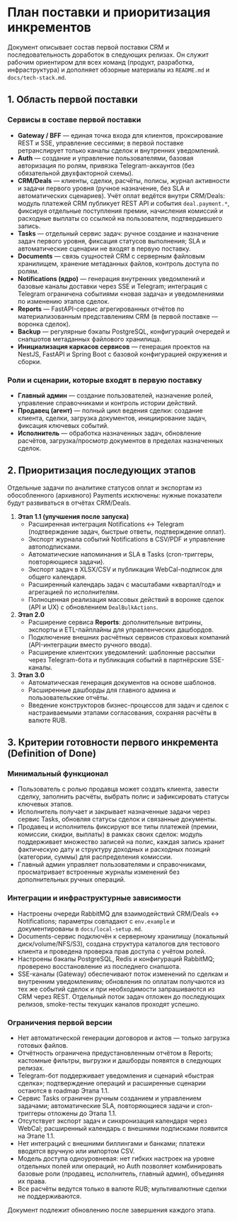 # План поставки и приоритизация инкрементов

Документ описывает состав первой поставки CRM и последовательность доработок в следующих релизах. Он служит рабочим ориентиром для всех команд (продукт, разработка, инфраструктура) и дополняет обзорные материалы из `README.md` и `docs/tech-stack.md`.

## 1. Область первой поставки

### Сервисы в составе первой поставки
- **Gateway / BFF** — единая точка входа для клиентов, проксирование REST и SSE, управление сессиями; в первой поставке ретранслирует только каналы сделок и внутренних уведомлений.
- **Auth** — создание и управление пользователями, базовая авторизация по ролям, привязка Telegram-аккаунтов (без обязательной двухфакторной схемы).
- **CRM/Deals** — клиенты, сделки, расчёты, полисы, журнал активности и задачи первого уровня (ручное назначение, без SLA и автоматических сценариев). Учёт оплат ведётся внутри CRM/Deals: модуль платежей CRM публикует REST API и события `deal.payment.*`, фиксируя отдельные поступления премии, начисления комиссий и расходные выплаты со ссылкой на пользователя, подтвердившего запись.
- **Tasks** — отдельный сервис задач: ручное создание и назначение задач первого уровня, фиксация статусов выполнения; SLA и автоматические сценарии не входят в первую поставку.
- **Documents** — связь сущностей CRM с серверным файловым хранилищем, хранение метаданных файлов, контроль доступа по ролям.
- **Notifications (ядро)** — генерация внутренних уведомлений и базовые каналы доставки через SSE и Telegram; интеграция с Telegram ограничена событиями «новая задача» и уведомлениями по изменению этапов сделок.
- **Reports** — FastAPI-сервис агрегированных отчётов по материализованным представлениям CRM (в первой поставке — воронка сделок).
- **Backup** — регулярные бэкапы PostgreSQL, конфигураций очередей и снапшотов метаданных файлового хранилища.
- **Инициализация каркасов сервисов** — генерация проектов на NestJS, FastAPI и Spring Boot с базовой конфигурацией окружения и сборки.

### Роли и сценарии, которые входят в первую поставку
- **Главный админ** — создание пользователей, назначение ролей, управление справочниками и контроль истории действий.
- **Продавец (агент)** — полный цикл ведения сделки: создание клиента, сделки, загрузка документов, инициирование задач, фиксация ключевых событий.
- **Исполнитель** — обработка назначенных задач, обновление расчётов, загрузка/просмотр документов в пределах назначенных сделок.

## 2. Приоритизация последующих этапов
Отдельные задачи по аналитике статусов оплат и экспортам из обособленного (архивного) Payments исключены: нужные показатели будут развиваться в отчётах CRM/Deals.
1. **Этап 1.1 (улучшения после запуска)**
   - Расширенная интеграция Notifications ↔ Telegram (подтверждение задач, быстрые ответы, подтверждение оплат).
   - <a id="notifications-export-autosubscribe"></a>Экспорт журнала событий Notifications в CSV/PDF и управление автоподписками.
   - Автоматические напоминания и SLA в Tasks (cron-триггеры, повторяющиеся задачи).
   - Экспорт задач в XLSX/CSV и публикация WebCal-подписок для общего календаря.
   - Расширенный календарь задач с масштабами «квартал/год» и агрегацией по исполнителям.
   - Полноценная реализация массовых действий в воронке сделок (API и UX) с обновлением `DealBulkActions`.
2. **Этап 2.0**
   - Расширение сервиса **Reports**: дополнительные витрины, экспорты и ETL-пайплайны для управленческих дашбордов.
   - Подключение внешних расчётных сервисов страховых компаний (API-интеграции вместо ручного ввода).
   - Расширение клиентских уведомлений: шаблонные рассылки через Telegram-бота и публикация событий в партнёрские SSE-каналы.
3. **Этап 3.0**
   - Автоматическая генерация документов на основе шаблонов.
   - Расширенные дашборды для главного админа и пользовательские отчёты.
   - Введение конструкторов бизнес-процессов для задач и сделок с настраиваемыми этапами согласования, сохраняя расчёты в валюте RUB.

## 3. Критерии готовности первого инкремента (Definition of Done)

### Минимальный функционал
- Пользователь с ролью продавца может создать клиента, завести сделку, заполнить расчёты, выбрать полис и зафиксировать статусы ключевых этапов.
- Исполнитель получает и закрывает назначенные задачи через сервис Tasks, обновляя статусы сделок и связанные документы.
- Продавец и исполнитель фиксируют все типы платежей (премии, комиссии, скидки, выплаты) в рамках своих сделок: модуль поддерживает множество записей на полис, каждая запись хранит фактическую дату и структуру доходных и расходных позиций (категории, суммы) для распределения комиссии.
- Главный админ управляет пользователями и справочниками, просматривает встроенные журналы изменений без дополнительных ручных операций.

### Интеграции и инфраструктурные зависимости
- Настроены очереди RabbitMQ для взаимодействий CRM/Deals ↔ Notifications; параметры совпадают с `env.example` и документированы в `docs/local-setup.md`.
- Documents-сервис подключён к серверному хранилищу (локальный диск/volume/NFS/S3), создана структура каталогов для тестового клиента и проведена проверка прав доступа с учётом ролей.
- Настроены бэкапы PostgreSQL, Redis и конфигураций RabbitMQ; проверено восстановление из последнего снапшота.
- SSE-каналы (Gateway) обеспечивают поток изменений по сделкам и внутренним уведомлениям; обновления по оплатам получаются из тех же событий сделок и при необходимости запрашиваются из CRM через REST. Отдельный поток задач отложен до последующих релизов, smoke-тесты текущих каналов проходят успешно.

### Ограничения первой версии
- Нет автоматической генерации договоров и актов — только загрузка готовых файлов.
- Отчётность ограничена предустановленным отчётом в Reports; кастомные фильтры, выгрузки и дашборды появятся в следующих релизах.
- Telegram-бот поддерживает уведомления и сценарий «быстрая сделка»; подтверждение операций и расширенные сценарии остаются в roadmap Этапа 1.1.
- Сервис Tasks ограничен ручным созданием и управлением задачами; автоматические SLA, повторяющиеся задачи и cron-триггеры отложены до Этапа 1.1.
- Отсутствует экспорт задач и синхронизация календаря через WebCal; расширенный календарь с внешними подписками появится на Этапе 1.1.
- Нет интеграций с внешними биллингами и банками; платежи вводятся вручную или импортом CSV.
- Модель доступа одноуровневая: нет гибких настроек на уровне отдельных полей или операций, но Auth позволяет комбинировать базовые роли (продавец, исполнитель, главный админ), объединяя их права.
- Все расчёты ведутся только в валюте RUB; мультивалютные сделки не поддерживаются.

Документ подлежит обновлению после завершения каждого этапа.
